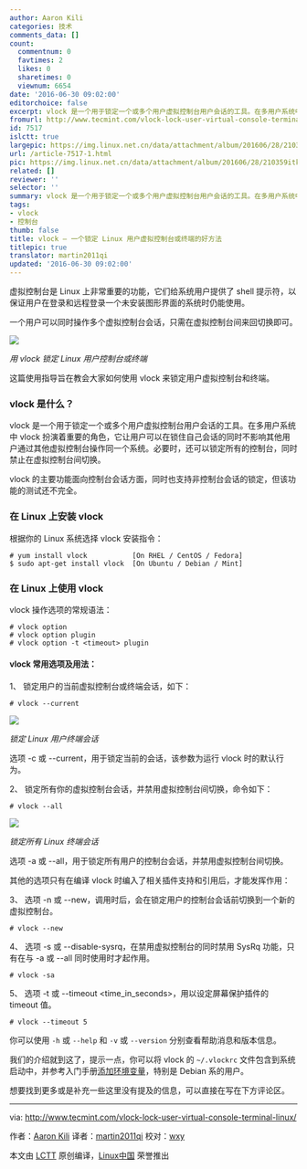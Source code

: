 ```yaml
---
author: Aaron Kili
categories: 技术
comments_data: []
count:
  commentnum: 0
  favtimes: 2
  likes: 0
  sharetimes: 0
  viewnum: 6654
date: '2016-06-30 09:02:00'
editorchoice: false
excerpt: vlock 是一个用于锁定一个或多个用户虚拟控制台用户会话的工具。在多用户系统中 vlock 扮演着重要的角色，它让用户可以在锁住自己会话的同时不影响其他用户通过其他虚拟控制台操作同一个系统。必要时，还可以锁定所有的控制台，同时禁止在虚拟控制台间切换。
fromurl: http://www.tecmint.com/vlock-lock-user-virtual-console-terminal-linux/
id: 7517
islctt: true
largepic: https://img.linux.net.cn/data/attachment/album/201606/28/210359itkkt6hoeeheetih.png
url: /article-7517-1.html
pic: https://img.linux.net.cn/data/attachment/album/201606/28/210359itkkt6hoeeheetih.png.thumb.jpg
related: []
reviewer: ''
selector: ''
summary: vlock 是一个用于锁定一个或多个用户虚拟控制台用户会话的工具。在多用户系统中 vlock 扮演着重要的角色，它让用户可以在锁住自己会话的同时不影响其他用户通过其他虚拟控制台操作同一个系统。必要时，还可以锁定所有的控制台，同时禁止在虚拟控制台间切换。
tags:
- vlock
- 控制台
thumb: false
title: vlock – 一个锁定 Linux 用户虚拟控制台或终端的好方法
titlepic: true
translator: martin2011qi
updated: '2016-06-30 09:02:00'
---
```


虚拟控制台是 Linux 上非常重要的功能，它们给系统用户提供了 shell 提示符，以保证用户在登录和远程登录一个未安装图形界面的系统时仍能使用。


一个用户可以同时操作多个虚拟控制台会话，只需在虚拟控制台间来回切换即可。


![](https://img.linux.net.cn/data/attachment/album/201606/28/210359itkkt6hoeeheetih.png)


*用 vlock 锁定 Linux 用户控制台或终端*


这篇使用指导旨在教会大家如何使用 vlock 来锁定用户虚拟控制台和终端。


### vlock 是什么？


vlock 是一个用于锁定一个或多个用户虚拟控制台用户会话的工具。在多用户系统中 vlock 扮演着重要的角色，它让用户可以在锁住自己会话的同时不影响其他用户通过其他虚拟控制台操作同一个系统。必要时，还可以锁定所有的控制台，同时禁止在虚拟控制台间切换。


vlock 的主要功能面向控制台会话方面，同时也支持非控制台会话的锁定，但该功能的测试还不完全。


### 在 Linux 上安装 vlock


根据你的 Linux 系统选择 vlock 安装指令：



```
# yum install vlock           [On RHEL / CentOS / Fedora]
$ sudo apt-get install vlock  [On Ubuntu / Debian / Mint]

```

### 在 Linux 上使用 vlock


vlock 操作选项的常规语法：



```
# vlock option
# vlock option plugin
# vlock option -t <timeout> plugin

```

#### vlock 常用选项及用法：


1、 锁定用户的当前虚拟控制台或终端会话，如下：



```
# vlock --current

```

![](https://img.linux.net.cn/data/attachment/album/201606/28/210359hzaqac1kakyz35ky.png)


*锁定 Linux 用户终端会话*


选项 -c 或 --current，用于锁定当前的会话，该参数为运行 vlock 时的默认行为。


2、 锁定所有你的虚拟控制台会话，并禁用虚拟控制台间切换，命令如下：



```
# vlock --all

```

![](https://img.linux.net.cn/data/attachment/album/201606/28/210400hr5aacba9mw0chfh.png)


*锁定所有 Linux 终端会话*


选项 -a 或 --all，用于锁定所有用户的控制台会话，并禁用虚拟控制台间切换。


其他的选项只有在编译 vlock 时编入了相关插件支持和引用后，才能发挥作用：


3、 选项 -n 或 --new，调用时后，会在锁定用户的控制台会话前切换到一个新的虚拟控制台。



```
# vlock --new

```

4、 选项 -s 或 --disable-sysrq，在禁用虚拟控制台的同时禁用 SysRq 功能，只有在与 -a 或 --all 同时使用时才起作用。



```
# vlock -sa

```

5、 选项 -t 或 --timeout <time\_in\_seconds>，用以设定屏幕保护插件的 timeout 值。



```
# vlock --timeout 5

```

你可以使用 `-h` 或 `--help` 和 `-v` 或 `--version` 分别查看帮助消息和版本信息。


我们的介绍就到这了，提示一点，你可以将 vlock 的 `~/.vlockrc` 文件包含到系统启动中，并参考入门手册[添加环境变量](http://www.tecmint.com/set-path-variable-linux-permanently/)，特别是 Debian 系的用户。


想要找到更多或是补充一些这里没有提及的信息，可以直接在写在下方评论区。




---


via: <http://www.tecmint.com/vlock-lock-user-virtual-console-terminal-linux/>


作者：[Aaron Kili](http://www.tecmint.com/author/aaronkili/) 译者：[martin2011qi](https://github.com/martin2011qi) 校对：[wxy](https://github.com/wxy)


本文由 [LCTT](https://github.com/LCTT/TranslateProject) 原创编译，[Linux中国](https://linux.cn/) 荣誉推出
